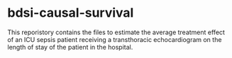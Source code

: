 # bdsi-causal-survival

This reporistory contains the files to estimate the average treatment effect of an ICU sepsis patient receiving a transthoracic echocardiogram on the length of stay of the patient in the hospital. 
